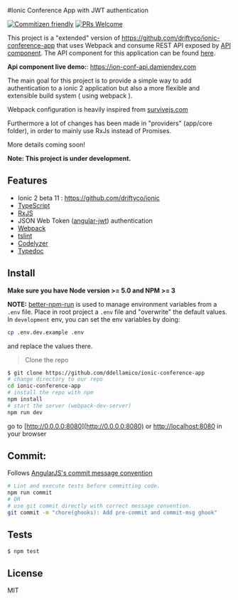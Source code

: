 #Ionic Conference App with JWT authentication

[![Commitizen friendly](https://img.shields.io/badge/commitizen-friendly-brightgreen.svg?style=flat-square)](http://commitizen.github.io/cz-cli/) [![PRs Welcome](https://img.shields.io/badge/PRs-welcome-brightgreen.svg?style=flat-square)](http://makeapullrequest.com)

This project is a "extended" version of <https://github.com/driftyco/ionic-conference-app> that uses Webpack and consume REST API exposed by [API component](https://github.com/ddellamico/ionic-conference-api).
The API component for this application can be found [here](https://github.com/ddellamico/ionic-conference-api).

**Api component live demo:**: https://ion-conf-api.damiendev.com

The main goal for this project is to provide a simple way to add authentication to a ionic 2 application but also a more flexible and extensible build system ( using webpack ). 

Webpack configuration is heavily inspired from [survivejs.com](http://survivejs.com/webpack/introduction/)

Furthermore a lot of changes has been made in "providers" (app/core folder), in order to mainly use RxJs instead of Promises. 

More details coming soon!

**Note: This project is under development.**

## Features
  * Ionic 2 beta 11 : <https://github.com/driftyco/ionic>
  * [TypeScript](http://www.typescriptlang.org/)
  * [RxJS](https://github.com/Reactive-Extensions/RxJS)
  * JSON Web Token ([angular-jwt](https://github.com/auth0/angular-jwt)) authentication
  * [Webpack](http://webpack.github.io/)
  * [tslint](https://github.com/palantir/tslint)
  * [Codelyzer](https://github.com/mgechev/codelyzer)
  * [Typedoc](https://github.com/TypeStrong/typedoc)

## Install
  **Make sure you have Node version >= 5.0 and NPM >= 3**
  
  **NOTE:** [better-npm-run](https://github.com/benoror/better-npm-run) is used to manage environment variables from a `.env` file.
  Place in root project a `.env` file and "overwrite" the default values.
  In `development` env, you can set the env variables by doing:

  ```bash
  cp .env.dev.example .env
  ```

  and replace the values there.
  
  > Clone the repo
  ```bash
  $ git clone https://github.com/ddellamico/ionic-conference-app
  # change directory to our repo
  cd ionic-conference-app
  # install the repo with npm
  npm install
  # start the server (webpack-dev-server)
  npm run dev
  ```
  
  go to [http://0.0.0.0:8080](http://0.0.0.0:8080) or [http://localhost:8080](http://localhost:8080) in your browser
  
## Commit:
  
  Follows [AngularJS's commit message convention](https://github.com/angular/angular.js/blob/master/CONTRIBUTING.md#-git-commit-guidelines)
  ```sh
  # Lint and execute tests before committing code.
  npm run commit
  # OR
  # use git commit directly with correct message convention.
  git commit -m "chore(ghooks): Add pre-commit and commit-msg ghook"
  ```

## Tests

```sh
$ npm test
```

## License

MIT
